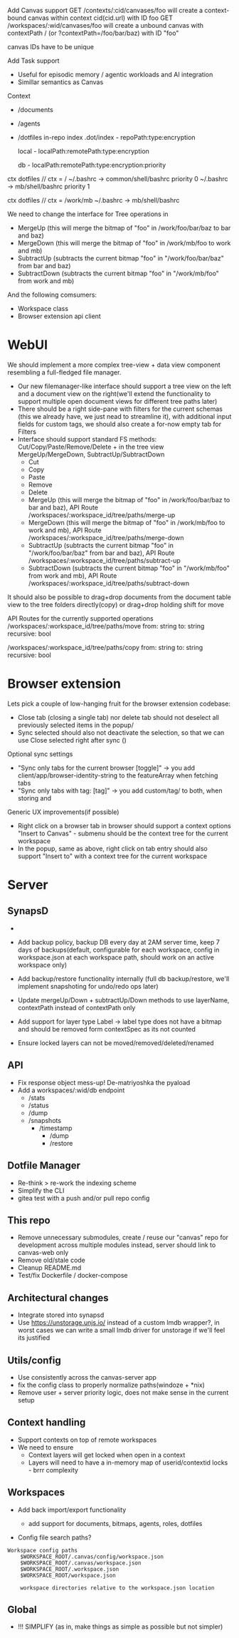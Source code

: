 Add Canvas support
  GET /contexts/:cid/canvases/foo  will create a context-bound canvas within context cid(cid.url) with ID foo
  GET /workspaces/:wid/canvases/foo will create a unbound canvas with contextPath / (or ?contextPath=/foo/bar/baz) with ID "foo"

  canvas IDs have to be unique 

Add Task support
  - Useful for episodic memory / agentic workloads and AI integration
  - Simillar semantics as Canvas


Context
- /documents
- /agents
- /dotfiles
    in-repo index .dot/index
      - repoPath:type:encryption

    local
      - localPath:remotePath:type:encryption

    db
      - localPath:remotePath:type:encryption:priority
    

ctx dotfiles // ctx = /
  ~/.bashrc -> common/shell/bashrc priority 0
  ~/.bashrc -> mb/shell/bashrc priority 1

ctx dotfiles // ctx = /work/mb
  ~/.bashrc -> mb/shell/bashrc


We need to change the interface for Tree operations in

- MergeUp (this will merge the bitmap of "foo" in /work/foo/bar/baz to bar and baz)
- MergeDown (this will merge the bitmap of "foo" in /work/mb/foo to work and mb)
- SubtractUp (subtracts the current bitmap "foo" in "/work/foo/bar/baz" from bar and baz)
- SubtractDown (subtracts the current bitmap "foo" in "/work/mb/foo" from work and mb)

And the following comsumers:

- Workspace class
- Browser extension api client


# WebUI

We should implement a more complex tree-view + data view component resembling a full-fledged file manager.
- Our new filemanager-like interface should support a tree view on the left and a document view on the right(we'll extend the functionality to support multiple open document views for different tree paths later)
- There should be a right side-pane with filters for the current schemas (this we already have, we just nead to streamline it), with additional input fields for custom tags, we should also create a for-now empty tab for Filters
- Interface should support standard FS methods: Cut/Copy/Paste/Remove/Delete + in the tree view MergeUp/MergeDown, SubtractUp/SubtractDown
  - Cut
  - Copy
  - Paste
  - Remove
  - Delete
  - MergeUp (this will merge the bitmap of "foo" in /work/foo/bar/baz to bar and baz), API Route /workspaces/:workspace_id/tree/paths/merge-up
  - MergeDown (this will merge the bitmap of "foo" in /work/mb/foo to work and mb), API Route /workspaces/:workspace_id/tree/paths/merge-down
  - SubtractUp (subtracts the current bitmap "foo" in "/work/foo/bar/baz" from bar and baz), API Route /workspaces/:workspace_id/tree/paths/subtract-up
  - SubtractDown (subtracts the current bitmap "foo" in "/work/mb/foo" from work and mb), API Route /workspaces/:workspace_id/tree/paths/subtract-down

It should also be possible to drag+drop documents from the document table view to the tree folders directly(copy) or drag+drop holding shift for move

API Routes for the currently supported operations
/workspaces/:workspace_id/tree/paths/move
    from: string
    to: string
    recursive: bool
    
/workspaces/:workspace_id/tree/paths/copy
    from: string
    to: string
    recursive: bool
    

# Browser extension

Lets pick a couple of low-hanging fruit for the browser extension codebase:
- Close tab (closing a single tab) nor delete tab should not deselect all previously selected items in the popup/
- Sync selected should also not deactivate the selection, so that we can use Close selected right after sync ()

Optional sync settings
- "Sync only tabs for the current browser [toggle]" -> you add client/app/browser-identity-string to the featureArray when fetching tabs
- "Sync only tabs with tag: [tag]" -> you add custom/tag/<tag> to both, when storing and

Generic UX improvements(if possible)
- Right click on a browser tab in browser should support a context options "Insert to Canvas" - submenu should be the context tree for the current workspace
- In the popup, same as above, right click on tab entry should also support "Insert to" with a context tree for the current workspace

# Server


## SynapsD

- 

- Add backup policy, backup DB every day at 2AM server time, keep 7 days of backups(default, configurable for each workspace, config in workspace.json at each workspace path, should work on an active workspace only)

- Add backup/restore functionality internally (full db backup/restore, we'll implement snapshoting for undo/redo ops later)

- Update mergeUp/Down + subtractUp/Down methods to use layerName, contextPath  instead of contextPath only

- Add support for layer type Label -> label type does not have a bitmap and should be removed form contextSpec as its not counted
- Ensure locked layers can not be moved/removed/deleted/renamed



## API

- Fix response object mess-up! De-matriyoshka the pyaload
- Add a workspaces/:wid/db endpoint
  - /stats
  - /status
  - /dump
  - /snapshots
    - /timestamp
      - /dump
      - /restore

## Dotfile Manager

- Re-think > re-work the indexing scheme
- Simplify the CLI
- gitea test with a push and/or pull repo config

## This repo

- Remove unnecessary submodules, create / reuse our "canvas" repo for development across multiple modules instead, server should link to canvas-web only
- Remove old/stale code
- Cleanup README.md
- Test/fix Dockerfile / docker-compose

## Architectural changes

- Integrate stored into synapsd
- Use https://unstorage.unjs.io/ instead of a custom lmdb wrapper?, in worst cases we can write a small lmdb driver for unstorage if we'll feel its justified

## Utils/config

- Use consistently across the canvas-server app
- fix the config class to properly normalize paths(windoze + *nix)
- Remove user + server priority logic, does not make sense in the current setup

## Context handling

- Support contexts on top of remote workspaces
- We need to ensure
  - Context layers will get locked when open in a context
  - Layers will need to have a in-memory map of userid/contextid locks - brrr complexity

## Workspaces

- Add back import/export functionality
  - add support for documents, bitmaps, agents, roles, dotfiles

- Config file search paths?
```text
Workspace config paths
    $WORKSPACE_ROOT/.canvas/config/workspace.json
    $WORKSPACE_ROOT/.canvas/workspace.json
    $WORKSPACE_ROOT/.workspace.json
    $WORKSPACE_ROOT/workspace.json

    workspace directories relative to the workspace.json location
```

## Global

- !!! SIMPLIFY (as in, make things as simple as possible but not simpler)

